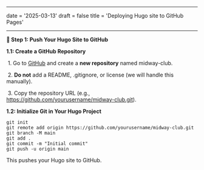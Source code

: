 ----

date = '2025-03-13'
draft = false
title = 'Deploying Hugo site to GitHub Pages'

---

**🚀 Step 1: Push Your Hugo Site to GitHub**

**1.1: Create a GitHub Repository**

​	1.	Go to [GitHub](https://github.com/) and create a **new repository** named midway-club.

​	2.	**Do not** add a README, .gitignore, or license (we will handle this manually).

​	3.	Copy the repository URL (e.g., https://github.com/yourusername/midway-club.git).

**1.2: Initialize Git in Your Hugo Project**

```
git init
git remote add origin https://github.com/yourusername/midway-club.git
git branch -M main
git add .
git commit -m "Initial commit"
git push -u origin main
```

This pushes your Hugo site to GitHub.